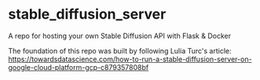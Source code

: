 # stable_diffusion_server
A repo for hosting your own Stable Diffusion API with Flask & Docker

The foundation of this repo was built by following Lulia Turc's article:
https://towardsdatascience.com/how-to-run-a-stable-diffusion-server-on-google-cloud-platform-gcp-c879357808bf
